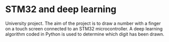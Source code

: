 # STM32 and deep learning
 
University project. The aim of the project is to draw a number with a finger on a touch screen connected to an STM32 microcontroller. A deep learning algorithm coded in Python is used to determine which digit has been drawn.

